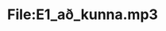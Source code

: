 ---
title: File:E1_að_kunna.mp3
recording of: að kunna
reading speed: slow
speaker: E
license: CC0
---